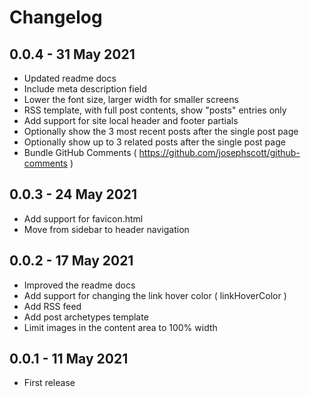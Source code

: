 # Changelog

## 0.0.4 - 31 May 2021
- Updated readme docs
- Include meta description field
- Lower the font size, larger width for smaller screens
- RSS template, with full post contents, show "posts" entries only
- Add support for site local header and footer partials
- Optionally show the 3 most recent posts after the single post page
- Optionally show up to 3 related posts after the single post page
- Bundle GitHub Comments ( https://github.com/josephscott/github-comments )

## 0.0.3 - 24 May 2021
- Add support for favicon.html
- Move from sidebar to header navigation

## 0.0.2 - 17 May 2021
- Improved the readme docs
- Add support for changing the link hover color ( linkHoverColor )
- Add RSS feed
- Add post archetypes template
- Limit images in the content area to 100% width

## 0.0.1 - 11 May 2021
- First release
